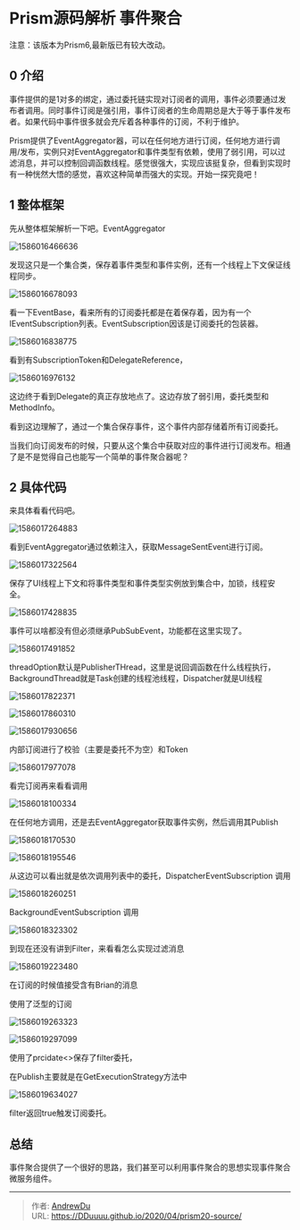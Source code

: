 # Prism源码解析 事件聚合


注意：该版本为Prism6,最新版已有较大改动。



## 0 介绍

事件提供的是1对多的绑定，通过委托链实现对订阅者的调用，事件必须要通过发布者调用。同时事件订阅是强引用，事件订阅者的生命周期总是大于等于事件发布者。如果代码中事件很多就会充斥着各种事件的订阅，不利于维护。

Prism提供了EventAggregator器，可以在任何地方进行订阅，任何地方进行调用/发布，实例只对EventAggregator和事件类型有依赖，使用了弱引用，可以过滤消息，并可以控制回调函数线程。感觉很强大，实现应该挺复杂，但看到实现时有一种恍然大悟的感觉，喜欢这种简单而强大的实现。开始一探究竟吧！

## 1 整体框架

先从整体框架解析一下吧。EventAggregator

![1586016466636](/prism/1586016466636.png)

发现这只是一个集合类，保存着事件类型和事件实例，还有一个线程上下文保证线程同步。

![1586016678093](/prism/1586016678093.png)

看一下EventBase，看来所有的订阅委托都是在着保存着，因为有一个IEventSubscription列表。EventSubscription因该是订阅委托的包装器。

![1586016838775](/prism/1586016838775.png)

看到有SubscriptionToken和DelegateReference，

![1586016976132](/prism/1586016976132.png)

这边终于看到Delegate的真正存放地点了。这边存放了弱引用，委托类型和MethodInfo。

看到这边理解了，通过一个集合保存事件，这个事件内部存储着所有订阅委托。

当我们向订阅发布的时候，只要从这个集合中获取对应的事件进行订阅发布。相通了是不是觉得自己也能写一个简单的事件聚合器呢？

## 2 具体代码

来具体看看代码吧。

![1586017264883](/prism/1586017264883.png)

看到EventAggregator通过依赖注入，获取MessageSentEvent进行订阅。

![1586017322564](/prism/1586017322564.png)

保存了UI线程上下文和将事件类型和事件类型实例放到集合中，加锁，线程安全。

![1586017428835](/prism/1586017428835.png)

事件可以啥都没有但必须继承PubSubEvent，功能都在这里实现了。

![1586017491852](/prism/1586017491852.png)

threadOption默认是PublisherTHread，这里是说回调函数在什么线程执行，BackgroundThread就是Task创建的线程池线程，Dispatcher就是UI线程

![1586017822371](/prism/1586017822371.png)

![1586017860310](/prism/1586017860310.png)

![1586017930656](/prism/1586017930656.png)

内部订阅进行了校验（主要是委托不为空）和Token

![1586017977078](/prism/1586017977078.png)

看完订阅再来看看调用

![1586018100334](/prism/1586018100334.png)

在任何地方调用，还是去EventAggregator获取事件实例，然后调用其Publish

![1586018170530](/prism/1586018170530.png)

![1586018195546](/prism/1586018195546.png)

从这边可以看出就是依次调用列表中的委托，DispatcherEventSubscription 调用

![1586018260251](/prism/1586018260251.png)

BackgroundEventSubscription 调用

![1586018323302](/prism/1586018323302.png)

到现在还没有讲到Filter，来看看怎么实现过滤消息

![1586019223480](/prism/1586019223480.png)

在订阅的时候值接受含有Brian的消息

使用了泛型的订阅

![1586019263323](/prism/1586019263323.png)

![1586019297099](/prism/1586019297099.png)

使用了prcidate&lt;&gt;保存了filter委托，

在Publish主要就是在GetExecutionStrategy方法中

![1586019634027](/prism/1586019634027.png)

filter返回true触发订阅委托。

## 总结

事件聚合提供了一个很好的思路，我们甚至可以利用事件聚合的思想实现事件聚合微服务组件。


---

> 作者: [AndrewDu](https://github.com/DDuuuu)  
> URL: https://DDuuuu.github.io/2020/04/prism20-source/  

